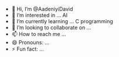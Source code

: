- 👋 Hi, I’m @AadeniyiDavid
- 👀 I’m interested in ... AI
- 🌱 I’m currently learning ... C programming
- 💞️ I’m looking to collaborate on ...
- 📫 How to reach me ...
- 😄 Pronouns: ...
- ⚡ Fun fact: ...

<!---
AadeniyiDavid/AadeniyiDavid is a ✨ special ✨ repository because its `README.md` (this file) appears on your GitHub profile.
You can click the Preview link to take a look at your changes.
--->
